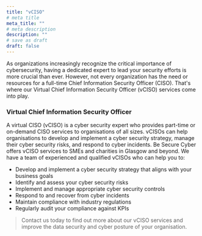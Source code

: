 ```yaml
---
title: "vCISO"
# meta title
meta_title: ""
# meta description
description: ""
# save as draft
draft: false
---
```


As organizations increasingly recognize the critical importance of cybersecurity, having a dedicated expert to lead your security efforts is more crucial than ever. However, not every organization has the need or resources for a full-time Chief Information Security Officer (CISO). That's where our Virtual Chief Information Security Officer (vCISO) services come into play.

### Virtual Chief Information Security Officer

A virtual CISO (vCISO) is a cyber security expert who provides part-time or on-demand CISO services to organisations of all sizes. vCISOs can help organisations to develop and implement a cyber security strategy, manage their cyber security risks, and respond to cyber incidents. Be Secure Cyber offers vCISO services to SMEs and charities in Glasgow and beyond. We have a team of experienced and qualified vCISOs who can help you to: 

- Develop and implement a cyber security strategy that aligns with your business goals
- Identify and assess your cyber security risks
- Implement and manage appropriate cyber security controls
- Respond to and recover from cyber incidents
- Maintain compliance with industry regulations
- Regularly audit your compliance against KPIs

> Contact us today to find out more about our vCISO services and improve the data security and cyber posture of your organisation.